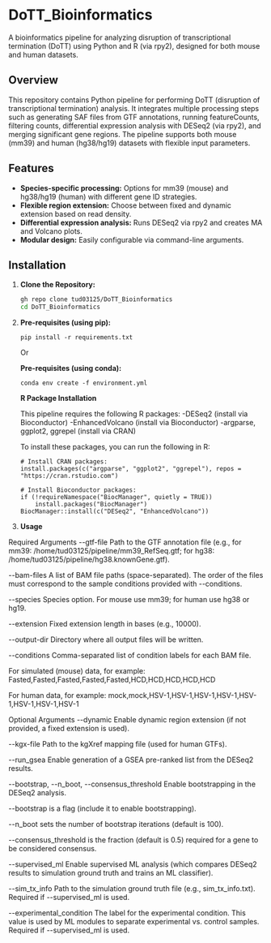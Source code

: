 # DoTT_Bioinformatics
A bioinformatics pipeline for analyzing disruption of transcriptional termination (DoTT) using Python and R (via rpy2), designed for both mouse and human datasets.

## Overview
This repository contains Python pipeline for performing DoTT (disruption of transcriptional termination) analysis. It integrates multiple processing steps such as generating SAF files from GTF annotations, running featureCounts, filtering counts, differential expression analysis with DESeq2 (via rpy2), and merging significant gene regions. The pipeline supports both mouse (mm39) and human (hg38/hg19) datasets with flexible input parameters.

## Features
- **Species-specific processing:** Options for mm39 (mouse) and hg38/hg19 (human) with different gene ID strategies.
- **Flexible region extension:** Choose between fixed and dynamic extension based on read density.
- **Differential expression analysis:** Runs DESeq2 via rpy2 and creates MA and Volcano plots.
- **Modular design:** Easily configurable via command-line arguments.

## Installation
1. **Clone the Repository:**
   ```bash
   gh repo clone tud03125/DoTT_Bioinformatics
   cd DoTT_Bioinformatics
   
2. **Pre-requisites (using pip):**
   ```
   pip install -r requirements.txt
   ```
   Or

   **Pre-requisites (using conda):**
   ```
   conda env create -f environment.yml
   ```

   **R Package Installation**

   This pipeline requires the following R packages:
      -DESeq2 (install via Bioconductor)
      -EnhancedVolcano (install via Bioconductor)
      -argparse, ggplot2, ggrepel (install via CRAN)
   
   To install these packages, you can run the following in R:

   ```
   # Install CRAN packages:
   install.packages(c("argparse", "ggplot2", "ggrepel"), repos = "https://cran.rstudio.com")
   
   # Install Bioconductor packages:
   if (!requireNamespace("BiocManager", quietly = TRUE))
       install.packages("BiocManager")
   BiocManager::install(c("DESeq2", "EnhancedVolcano"))
   ```

4. **Usage**

Required Arguments
--gtf-file
Path to the GTF annotation file (e.g., for mm39: /home/tud03125/pipeline/mm39_RefSeq.gtf; for hg38: /home/tud03125/pipeline/hg38.knownGene.gtf).

--bam-files
A list of BAM file paths (space-separated). The order of the files must correspond to the sample conditions provided with --conditions.

--species
Species option. For mouse use mm39; for human use hg38 or hg19.

--extension
Fixed extension length in bases (e.g., 10000).

--output-dir
Directory where all output files will be written.

--conditions
Comma-separated list of condition labels for each BAM file.

For simulated (mouse) data, for example: Fasted,Fasted,Fasted,Fasted,Fasted,HCD,HCD,HCD,HCD,HCD

For human data, for example: mock,mock,HSV-1,HSV-1,HSV-1,HSV-1,HSV-1,HSV-1,HSV-1,HSV-1

Optional Arguments
--dynamic
Enable dynamic region extension (if not provided, a fixed extension is used).

--kgx-file
Path to the kgXref mapping file (used for human GTFs).

--run_gsea
Enable generation of a GSEA pre-ranked list from the DESeq2 results.

--bootstrap, --n_boot, --consensus_threshold
Enable bootstrapping in the DESeq2 analysis.

--bootstrap is a flag (include it to enable bootstrapping).

--n_boot sets the number of bootstrap iterations (default is 100).

--consensus_threshold is the fraction (default is 0.5) required for a gene to be considered consensus.

--supervised_ml
Enable supervised ML analysis (which compares DESeq2 results to simulation ground truth and trains an ML classifier).

--sim_tx_info
Path to the simulation ground truth file (e.g., sim_tx_info.txt).
Required if --supervised_ml is used.

--experimental_condition
The label for the experimental condition. This value is used by ML modules to separate experimental vs. control samples.
Required if --supervised_ml is used.
